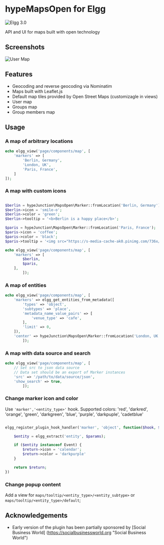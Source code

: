 hypeMapsOpen for Elgg
=====================
![Elgg 3.0](https://img.shields.io/badge/Elgg-3.0-orange.svg?style=flat-square)

API and UI for maps built with open technology

## Screenshots

![User Map](https://raw.github.com/hypeJunction/hypeMapsOpen/master/screenshots/open-maps.png "User Map")

## Features

* Geocoding and reverse geocoding via Nominatim
* Maps built with Leaflet.js
* Default map tiles provided by Open Street Maps (customizagle in views)
* User map
* Groups map
* Group members map

## Usage

### A map of arbitrary locations

```php
echo elgg_view('page/components/map', [
	'markers' => [
		'Berlin, Germany',
		'London, UK',
		'Paris, France',
	]
]);
```

### A map with custom icons

```php

$berlin = hypeJunction\MapsOpen\Marker::fromLocation('Berlin, Germany');
$berlin->icon = 'smile-o';
$berlin->color = 'green';
$berlin->tooltip = '<b>Berlin is a happy place</b>';

$paris = hypeJunction\MapsOpen\Marker::fromLocation('Paris, France');
$paris->icon = 'coffee';
$paris->color = 'black';
$paris->tooltip = '<img src="https://s-media-cache-ak0.pinimg.com/736x/ca/ea/57/caea57268e1dee696f3c20a5a0f895f2.jpg" alt="Paris" />';

echo elgg_view('page/components/map', [
	'markers' => [
		$berlin,
		$paris,
	],
		]);

```

### A map of entities

```php
echo elgg_view('page/components/map', [
	'markers' => elgg_get_entities_from_metadata([
		'types' => 'object',
		'subtypes' => 'place',
		'metadata_name_value_pairs' => [
			'venue_type' => 'cafe',
		],
		'limit' => 0,
	]),
	'center' => hypeJunction\MapsOpen\Marker::fromLocation('London, UK');
		]);
```

### A map with data source and search

```php
echo elgg_view('page/components/map', [
	// Set src to json data source
	// Data set should be an export of Marker instances
	'src' => '/path/to/data/source/json',
	'show_search' => true,
		]);
```

### Change marker icon and color

Use `'marker','<entity_type>'` hook.
Supported colors: 'red', 'darkred', 'orange', 'green', 'darkgreen', 'blue', 'purple', 'darkpuple', 'cadetblue'


```php

elgg_register_plugin_hook_handler('marker', 'object', function($hook, $type, $return, $params) {

	$entity = elgg_extract('entity', $params);

	if ($entity instanceof Event) {
		$return->icon = 'calendar';
		$return->color = 'darkpurple'
	}

	return $return;
})
```

### Change popup content

Add a view for `maps/tooltip/<entity_type>/<entity_subtype>` or `maps/tooltip/<entity_type>/default`;

## Acknowledgements

 * Early version of the plugin has been partially sponsored by [Social Business World] (https://socialbusinessworld.org "Social Business World")

